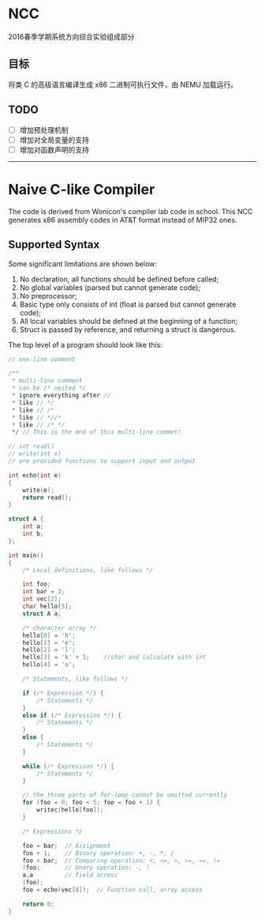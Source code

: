 # NCC

2016春季学期系统方向综合实验组成部分

## 目标

将类 C 的高级语言编译生成 x86 二进制可执行文件，由 NEMU 加载运行。

## TODO

- [ ] 增加预处理机制
- [ ] 增加对全局变量的支持
- [ ] 增加对函数声明的支持

---

# Naive C-like Compiler

The code is derived from Wonicon's compiler lab code in school.
This NCC generates x86 assembly codes in AT&T format instead of MIP32 ones.

## Supported Syntax

Some significant limitations are shown below:

1. No declaration, all functions should be defined before called;
1. No global variables (parsed but cannot generate code);
1. No preprocessor;
1. Basic type only consists of int (float is parsed but cannot generate code);
1. All local variables should be defined at the beginning of a function;
1. Struct is passed by reference, and returning a struct is dangerous.

The top level of a program should look like this:

```c
// one-line comment

/**
 * multi-line comment
 * can be /* nested */
 * ignore everything after //
 * like // */
 * like // /*
 * like // *//*
 * like // /*_*/
 */ // This is the end of this multi-line commet!

// int read()
// write(int x)
// are provided functions to support input and output

int echo(int e)
{
    write(e);
    return read();
}

struct A {
    int a;
    int b;
};

int main()
{
    /* Local definitions, like follows */

    int foo;
    int bar = 3;
    int vec[2];
    char hello[5];
    struct A a;

    /* character array */
    hello[0] = 'h';
    hello[1] = 'e';
    hello[2] = 'l';
    hello[3] = 'k' + 1;    //char and calculate with int
    hello[4] = 'o';

    /* Statements, like follows */

    if (/* Expression */) {
        /* Statements */
    }
    else if (/* Expression */) {
        /* Statements */
    }
    else {
        /* Statements */
    }

    while (/* Expression */) {
        /* Statements */
    }

    // the three parts of for-loop cannot be omitted currently
    for (foo = 0; foo < 5; foo = foo + 1) {
        writec(hello[foo]);
    }

    /* Expressions */

    foo = bar;  // Assignment
    foo + 1;    // Binary operation: +, -, *, /
    foo < bar;  // Comparing operation: <, <=, >, >=, ==, !=
    !foo;       // Unary operation: -, !
    a.a         // field access
    (foo);
    foo = echo(vec[0]);  // Function call, array access

    return 0;
}
```
